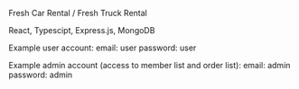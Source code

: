 Fresh Car Rental / Fresh Truck Rental

React, Typescipt, Express.js, MongoDB

Example user account:
email: user
password: user

Example admin account (access to member list and order list):
email: admin
password: admin

